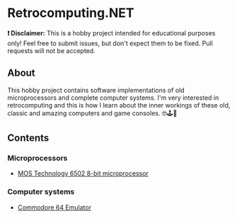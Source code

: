 # Retrocomputing.NET

**❗ Disclaimer:** This is a hobby project intended for educational purposes only! Feel free to submit issues, but don't expect them to be fixed. Pull requests will not be accepted.

## About


This hobby project contains software implementations of old microprocessors and complete computer systems. I'm very interested in retrocomputing and this is how I learn about the inner workings of these old, classic and amazing computers and game consoles. 🤓🕹💾

## Contents

### Microprocessors
- [MOS Technology 6502 8-bit microprocessor](MicroProcessor/Cpu6502/README.md)


### Computer systems
- [Commodore 64 Emulator](ComputerSystems/Commodore64/README.md)

